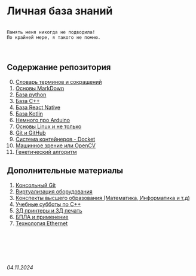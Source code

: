 # Личная база знаний 

```

Память меня никогда не подводила!
По крайней мере, я такого не помню.

```

<br>

## **Содержание репозитория**

0. [Словарь терминов и сокращений](./Dictionary.md)
1. [Основы MarkDown](./General/Markdown.md)
2. [База python](./Python/)
3. [База C++](./C++/)
4. [База React Native](./ReactNative/)
5. [База Kotlin](./Kotlin/)
6. [Немного про Arduino](./Arduino/README.md)
7. [Основы Linux и не только](./Linux/)
8. [Git и GitHub](./GitHub/)
9. [Система контейнеров - Docket](./Docker/)
10. [Машинное зрение или OpenCV](./OpenCV/)
11. [Генетический алгоритм](./General/GeneticAlgorithm.md)


## **Дополнительные материалы**

1. [Консольный Git](./General/git.md)
2. [Виртуализация оборудования](./General/virtualization.md)
3. [Конспекты высшего образования (Математика, Информатика и т.д)](./Higher/)
4. [Учебные субботы по C++](./Higher/SSaturdays/)
5. [3Д принтеры и 3Д печать](./General/3DPrint.md)
6. [БПЛА и применение](./General/Drone.md)
7. [Технология Ethernet](./General/Ethernet.md)



<br><br>
<br><br>


###### 04.11.2024
